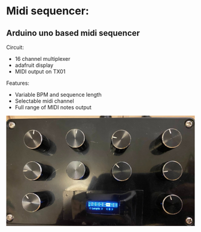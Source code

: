 # Midi sequencer:

## Arduino uno based midi sequencer 

Circuit:
- 16 channel multiplexer
- adafruit display
- MIDI output on TX01

Features:
- Variable BPM and sequence length
- Selectable midi channel 
- Full range of MIDI notes output

![](images/img_001.jpeg)
